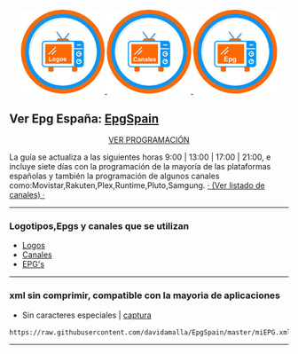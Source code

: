 <p align="center">
  <a href="https://github.com/davidamalla/logos/tree/main/Logotipos-TV"> <img src="https://raw.githubusercontent.com/davidamalla/logos/refs/heads/main/Logotipos-TV/logos.jpg" width="30%" height="30%"> </a>
  <a href="https://github.com/davidamalla/logos/blob/main/EpgSpain/Canales.txt"> <img src="https://raw.githubusercontent.com/davidamalla/logos/refs/heads/main/Logotipos-TV/canales.jpg" width="30%" height="30%"> </a>
  <a href="https://raw.githubusercontent.com/davidamalla/EpgSpain/master/miEPG.xml"> <img src="https://raw.githubusercontent.com/davidamalla/logos/refs/heads/main/Logotipos-TV/epg.jpg" width="30%" height="30%"> </a>
</p>

<h2 align="left">
 Ver Epg España: <a href="https://raw.githubusercontent.com/davidamalla/EpgSpain/master/miEPG.xml">EpgSpain</a>
</h2>
<p align="center">
<a href="https://davidmuma.github.io/EPG/">VER PROGRAMACIÓN</a>
</p>
<p align="left">
La guía se actualiza a las siguientes horas 9:00 | 13:00 | 17:00 | 21:00, e incluye siete días con la programación de la mayoría de las plataformas españolas y también la programación de algunos canales como:Movistar,Rakuten,Plex,Runtime,Pluto,Samgung.       
 <a href="https://github.com/davidamalla/EpgSpain/blob/main/canales.txt">·</a><a href="https://github.com/davidamalla/EpgSpain/blob/main/canales.txt"> (Ver listado de canales) </a><a href="https://github.com/davidamalla/EpgSpain/blob/main/canales.txt">·</a>
</p>

***

### Logotipos,Epgs y canales que se utilizan
- [Logos](https://github.com/davidamalla/logos/tree/main/Logotipos-TV)
- [Canales](https://github.com/davidamalla/EpgSpain/blob/main/canales.txt)
- [EPG's](https://github.com/davidamalla/EpgSpain/blob/main/epgs.txt)

***

### xml sin comprimir, compatible con la mayoria de aplicaciones
- Sin caracteres especiales | [captura](https://raw.githubusercontent.com/davidmuma/Canales_dobleM/master/Varios/EPG/iptvsin.jpg)
```
https://raw.githubusercontent.com/davidamalla/EpgSpain/master/miEPG.xml
```
***

